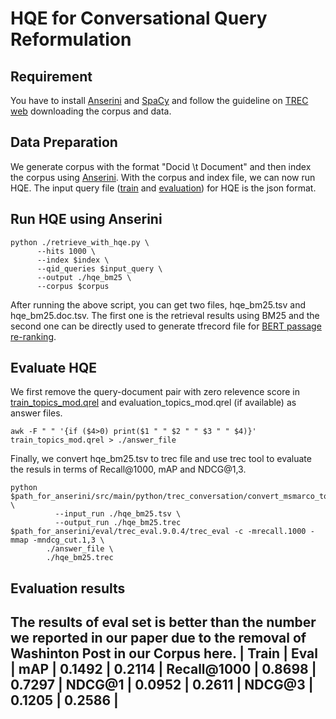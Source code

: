 HQE for Conversational Query Reformulation
===

Requirement
---
You have to install [Anserini](https://github.com/castorini/anserini) and [SpaCy](https://spacy.io/) and follow the guideline on [TREC web](https://github.com/daltonj/treccastweb) downloading the corpus and data.

Data Preparation
---
We generate corpus with the format "Docid \t Document" and then index the corpus using [Anserini](https://github.com/castorini/anserini). With the corpus and index file, we can now run HQE. The input query file ([train](https://github.com/daltonj/treccastweb/blob/master/2019/data/training/train_topics_v1.0.json) and [evaluation](https://github.com/daltonj/treccastweb/blob/master/2019/data/evaluation/evaluation_topics_v1.0.json)) for HQE is the json format.

Run HQE using Anserini
---
```shell=bash
python ./retrieve_with_hqe.py \
      --hits 1000 \
      --index $index \
      --qid_queries $input_query \
      --output ./hqe_bm25 \
      --corpus $corpus
```
After running the above script, you can get two files, hqe_bm25.tsv and hqe_bm25.doc.tsv. The first one is the retrieval results using BM25 and the second one can be directly used to generate tfrecord file for [BERT passage re-ranking](https://github.com/nyu-dl/dl4marco-bert).

Evaluate HQE
---
We first remove the query-document pair with zero relevence score in [train_topics_mod.qrel](https://github.com/daltonj/treccastweb/blob/master/2019/data/training/train_topics_mod.qrel) and evaluation_topics_mod.qrel (if available) as answer files.
```shell=bash
awk -F " " '{if ($4>0) print($1 " " $2 " " $3 " " $4)}' train_topics_mod.qrel > ./answer_file
```

Finally, we convert hqe_bm25.tsv to trec file and use trec tool to evaluate the resuls in terms of Recall@1000, mAP and NDCG@1,3.
```shell=bash
python $path_for_anserini/src/main/python/trec_conversation/convert_msmarco_to_trec_run.py \
          --input_run ./hqe_bm25.tsv \
          --output_run ./hqe_bm25.trec
$path_for_anserini/eval/trec_eval.9.0.4/trec_eval -c -mrecall.1000 -mmap -mndcg_cut.1,3 \
        ./answer_file \
        ./hqe_bm25.trec
```
Evaluation results
---
The results of eval set is better than the number we reported in our paper due to the removal of Washinton Post in our Corpus here.
            | Train  |  Eval  |
mAP         | 0.1492 | 0.2114 |
Recall@1000 | 0.8698 | 0.7297 |
NDCG@1      | 0.0952 | 0.2611 |
NDCG@3      | 0.1205 | 0.2586 |
---